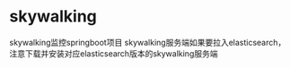 # skywalking
skywalking监控springboot项目
skywalking服务端如果要拉入elasticsearch，注意下载并安装对应elasticsearch版本的skywalking服务端
